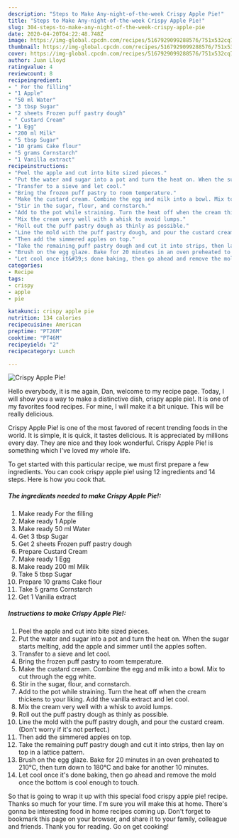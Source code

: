 ```yaml
---
description: "Steps to Make Any-night-of-the-week Crispy Apple Pie!"
title: "Steps to Make Any-night-of-the-week Crispy Apple Pie!"
slug: 304-steps-to-make-any-night-of-the-week-crispy-apple-pie
date: 2020-04-20T04:22:48.748Z
image: https://img-global.cpcdn.com/recipes/5167929099288576/751x532cq70/crispy-apple-pie-recipe-main-photo.jpg
thumbnail: https://img-global.cpcdn.com/recipes/5167929099288576/751x532cq70/crispy-apple-pie-recipe-main-photo.jpg
cover: https://img-global.cpcdn.com/recipes/5167929099288576/751x532cq70/crispy-apple-pie-recipe-main-photo.jpg
author: Juan Lloyd
ratingvalue: 4
reviewcount: 8
recipeingredient:
- " For the filling"
- "1 Apple"
- "50 ml Water"
- "3 tbsp Sugar"
- "2 sheets Frozen puff pastry dough"
- " Custard Cream"
- "1 Egg"
- "200 ml Milk"
- "5 tbsp Sugar"
- "10 grams Cake flour"
- "5 grams Cornstarch"
- "1 Vanilla extract"
recipeinstructions:
- "Peel the apple and cut into bite sized pieces."
- "Put the water and sugar into a pot and turn the heat on. When the sugar starts melting, add the apple and simmer until the apples soften."
- "Transfer to a sieve and let cool."
- "Bring the frozen puff pastry to room temperature."
- "Make the custard cream. Combine the egg and milk into a bowl. Mix to cut through the egg white."
- "Stir in the sugar, flour, and cornstarch."
- "Add to the pot while straining. Turn the heat off when the cream thickens to your liking. Add the vanilla extract and let cool."
- "Mix the cream very well with a whisk to avoid lumps."
- "Roll out the puff pastry dough as thinly as possible."
- "Line the mold with the puff pastry dough, and pour the custard cream. (Don&#39;t worry if it&#39;s not perfect.)"
- "Then add the simmered apples on top."
- "Take the remaining puff pastry dough and cut it into strips, then lay on top in a lattice pattern."
- "Brush on the egg glaze. Bake for 20 minutes in an oven preheated to 210°C, then turn down to 180°C and bake for another 10 minutes."
- "Let cool once it&#39;s done baking, then go ahead and remove the mold once the bottom is cool enough to touch."
categories:
- Recipe
tags:
- crispy
- apple
- pie

katakunci: crispy apple pie 
nutrition: 134 calories
recipecuisine: American
preptime: "PT26M"
cooktime: "PT46M"
recipeyield: "2"
recipecategory: Lunch

---
```



![Crispy Apple Pie!](https://img-global.cpcdn.com/recipes/5167929099288576/751x532cq70/crispy-apple-pie-recipe-main-photo.jpg)

Hello everybody, it is me again, Dan, welcome to my recipe page. Today, I will show you a way to make a distinctive dish, crispy apple pie!. It is one of my favorites food recipes. For mine, I will make it a bit unique. This will be really delicious.



Crispy Apple Pie! is one of the most favored of recent trending foods in the world. It is simple, it is quick, it tastes delicious. It is appreciated by millions every day. They are nice and they look wonderful. Crispy Apple Pie! is something which I've loved my whole life.


To get started with this particular recipe, we must first prepare a few ingredients. You can cook crispy apple pie! using 12 ingredients and 14 steps. Here is how you cook that.

##### The ingredients needed to make Crispy Apple Pie!:

1. Make ready  For the filling
1. Make ready 1 Apple
1. Make ready 50 ml Water
1. Get 3 tbsp Sugar
1. Get 2 sheets Frozen puff pastry dough
1. Prepare  Custard Cream
1. Make ready 1 Egg
1. Make ready 200 ml Milk
1. Take 5 tbsp Sugar
1. Prepare 10 grams Cake flour
1. Take 5 grams Cornstarch
1. Get 1 Vanilla extract




##### Instructions to make Crispy Apple Pie!:

1. Peel the apple and cut into bite sized pieces.
1. Put the water and sugar into a pot and turn the heat on. When the sugar starts melting, add the apple and simmer until the apples soften.
1. Transfer to a sieve and let cool.
1. Bring the frozen puff pastry to room temperature.
1. Make the custard cream. Combine the egg and milk into a bowl. Mix to cut through the egg white.
1. Stir in the sugar, flour, and cornstarch.
1. Add to the pot while straining. Turn the heat off when the cream thickens to your liking. Add the vanilla extract and let cool.
1. Mix the cream very well with a whisk to avoid lumps.
1. Roll out the puff pastry dough as thinly as possible.
1. Line the mold with the puff pastry dough, and pour the custard cream. (Don&#39;t worry if it&#39;s not perfect.)
1. Then add the simmered apples on top.
1. Take the remaining puff pastry dough and cut it into strips, then lay on top in a lattice pattern.
1. Brush on the egg glaze. Bake for 20 minutes in an oven preheated to 210°C, then turn down to 180°C and bake for another 10 minutes.
1. Let cool once it&#39;s done baking, then go ahead and remove the mold once the bottom is cool enough to touch.




So that is going to wrap it up with this special food crispy apple pie! recipe. Thanks so much for your time. I'm sure you will make this at home. There's gonna be interesting food in home recipes coming up. Don't forget to bookmark this page on your browser, and share it to your family, colleague and friends. Thank you for reading. Go on get cooking!
